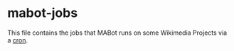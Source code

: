 # mabot-jobs
This file contains the jobs that MABot runs on some Wikimedia Projects via a [cron](https://en.wikipedia.org/wiki/Cron).
